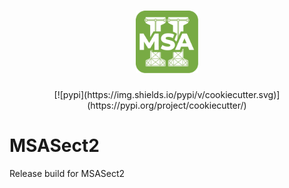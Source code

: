 <h1 align="center">
    <img alt="MSASect2 Logo" width="100px" src="Msa_Sect2_170.png">
</h1>
<div align="center">
[![pypi](https://img.shields.io/pypi/v/cookiecutter.svg)](https://pypi.org/project/cookiecutter/)
</div>

# MSASect2

Release build for MSASect2
